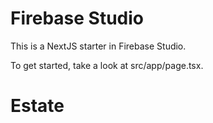 # Firebase Studio

This is a NextJS starter in Firebase Studio.

To get started, take a look at src/app/page.tsx.
# Estate
